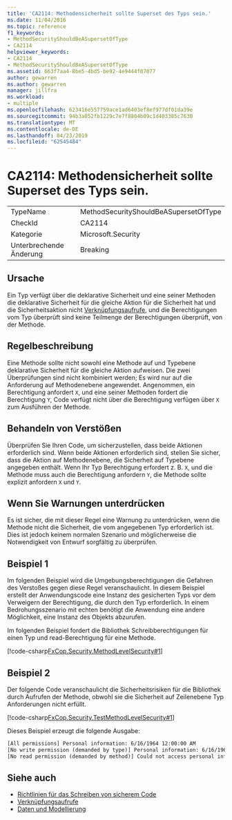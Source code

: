 ```yaml
---
title: 'CA2114: Methodensicherheit sollte Superset des Typs sein.'
ms.date: 11/04/2016
ms.topic: reference
f1_keywords:
- MethodSecurityShouldBeASupersetOfType
- CA2114
helpviewer_keywords:
- CA2114
- MethodSecurityShouldBeASupersetOfType
ms.assetid: 663f7aa4-8be5-4bd5-be92-4e9444f07077
author: gewarren
ms.author: gewarren
manager: jillfra
ms.workload:
- multiple
ms.openlocfilehash: 623416e557759ace1ad6403ef8ef977df01da39e
ms.sourcegitcommit: 94b3a052fb1229c7e7f8804b09c1d403385c7630
ms.translationtype: MT
ms.contentlocale: de-DE
ms.lasthandoff: 04/23/2019
ms.locfileid: "62545484"
---
```

# <a name="ca2114-method-security-should-be-a-superset-of-type"></a>CA2114: Methodensicherheit sollte Superset des Typs sein.

|||
|-|-|
|TypeName|MethodSecurityShouldBeASupersetOfType|
|CheckId|CA2114|
|Kategorie|Microsoft.Security|
|Unterbrechende Änderung|Breaking|

## <a name="cause"></a>Ursache
 Ein Typ verfügt über die deklarative Sicherheit und eine seiner Methoden die deklarative Sicherheit für die gleiche Aktion für die Sicherheit hat und die Sicherheitsaktion nicht [Verknüpfungsaufrufe](/dotnet/framework/misc/link-demands), und die Berechtigungen vom Typ überprüft sind keine Teilmenge der Berechtigungen überprüft, von der Methode.

## <a name="rule-description"></a>Regelbeschreibung
 Eine Methode sollte nicht sowohl eine Methode auf und Typebene deklarative Sicherheit für die gleiche Aktion aufweisen. Die zwei Überprüfungen sind nicht kombiniert werden; Es wird nur auf die Anforderung auf Methodenebene angewendet. Angenommen, ein Berechtigung anfordert `X`, und eine seiner Methoden fordert die Berechtigung `Y`, Code verfügt nicht über die Berechtigung verfügen über `X` zum Ausführen der Methode.

## <a name="how-to-fix-violations"></a>Behandeln von Verstößen
 Überprüfen Sie Ihren Code, um sicherzustellen, dass beide Aktionen erforderlich sind. Wenn beide Aktionen erforderlich sind, stellen Sie sicher, dass die Aktion auf Methodenebene, die Sicherheit auf Typebene angegeben enthält. Wenn Ihr Typ Berechtigung erfordert z. B. `X`, und die Methode muss auch die Berechtigung anfordern `Y`, die Methode sollte explizit anfordern `X` und `Y`.

## <a name="when-to-suppress-warnings"></a>Wenn Sie Warnungen unterdrücken
 Es ist sicher, die mit dieser Regel eine Warnung zu unterdrücken, wenn die Methode nicht die Sicherheit, die vom angegebenen Typ erforderlich ist. Dies ist jedoch keinem normalen Szenario und möglicherweise die Notwendigkeit von Entwurf sorgfältig zu überprüfen.

## <a name="example-1"></a>Beispiel 1

Im folgenden Beispiel wird die Umgebungsberechtigungen die Gefahren des Verstoßes gegen diese Regel veranschaulicht. In diesem Beispiel erstellt der Anwendungscode eine Instanz des gesicherten Typs vor dem Verweigern der Berechtigung, die durch den Typ erforderlich. In einem Bedrohungsszenario mit echten benötigt die Anwendung eine andere Möglichkeit, eine Instanz des Objekts abzurufen.

Im folgenden Beispiel fordert die Bibliothek Schreibberechtigungen für einen Typ und read-Berechtigung für eine Methode.

[!code-csharp[FxCop.Security.MethodLevelSecurity#1](../code-quality/codesnippet/CSharp/ca2114-method-security-should-be-a-superset-of-type_1.cs)]

## <a name="example-2"></a>Beispiel 2

Der folgende Code veranschaulicht die Sicherheitsrisiken für die Bibliothek durch Aufrufen der Methode, obwohl sie die Sicherheit auf Zeilenebene Typ Anforderungen nicht erfüllt.

[!code-csharp[FxCop.Security.TestMethodLevelSecurity#1](../code-quality/codesnippet/CSharp/ca2114-method-security-should-be-a-superset-of-type_2.cs)]

Dieses Beispiel erzeugt die folgende Ausgabe:

```txt
[All permissions] Personal information: 6/16/1964 12:00:00 AM
[No write permission (demanded by type)] Personal information: 6/16/1964 12:00:00 AM
[No read permission (demanded by method)] Could not access personal information: Request failed.
```

## <a name="see-also"></a>Siehe auch

- [Richtlinien für das Schreiben von sicherem Code](/dotnet/standard/security/secure-coding-guidelines)
- [Verknüpfungsaufrufe](/dotnet/framework/misc/link-demands)
- [Daten und Modellierung](/dotnet/framework/data/index)